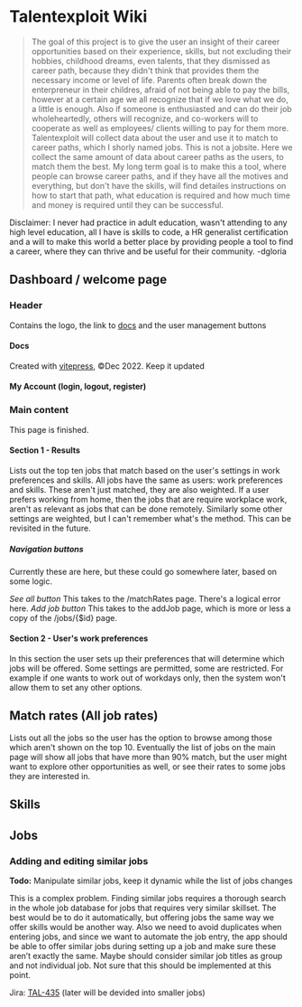 # Talentexploit Wiki

>The goal of this project is to give the user an insight of their career opportunities based on their experience, skills, but not excluding their hobbies, childhood dreams, even talents, that they dismissed as career path, because they didn't think that provides them the necessary income or level of life.
Parents often break down the enterpreneur in their childres, afraid of not being able to pay the bills, however at a certain age we all recognize that if we love what we do, a little is enough. Also if someone is enthusiasted and can do their job wholeheartedly, others will recognize, and co-workers will to cooperate as well as employees/ clients willing to pay for them more.
Talentexploit will collect data about the user and use it to match to career paths, which I shorly named jobs. This is not a jobsite. Here we collect the same amount of data about career paths as the users, to match them the best. 
My long term goal is to make this a tool, where people can browse career paths, and if they have all the motives and everything, but don't have the skills, will find detailes instructions on how to start that path, what education is required and how much time and money is required until they can be successful.

Disclaimer: I never had practice in adult education, wasn't attending to any high level education, all I have is skills to code, a HR generalist certification and a will to make this world a better place by providing people a tool to find a career, where they can thrive and be useful for their community. -dgloria

## Dashboard / welcome page

### Header
Contains the logo, the link to [docs](https://talentexploit-wiki.netlify.app#docs) and the user management buttons

#### Docs
Created with [vitepress](https://vitepress.vuejs.org/), &copy;Dec 2022. Keep it updated 

#### My Account (login, logout, register)


### Main content
This page is finished.

#### Section 1 - Results
Lists out the top ten jobs that match based on the user's settings in work preferences and skills.
All jobs have the same as users: work preferences and skills. These aren't just matched, they are also weighted. If a user prefers working from home, then the jobs that are require workplace work, aren't as relevant as jobs that can be done remotely. Similarly some other settings are weighted, but I can't remember what's the method. This can be revisited in the future.

##### Navigation buttons
Currently these are here, but these could go somewhere later, based on some logic.

*See all button* This takes to the /matchRates page. There's a logical error here.
*Add job button* This takes to the addJob page, which is more or less a copy of the /jobs/{$id} page.

#### Section 2 - User's work preferences
In this section the user sets up their preferences that will determine which jobs will be offered. 
Some settings are permitted, some are restricted. For example if one wants to work out of workdays only, then the system won't allow them to set any other options. 

## Match rates (All job rates)
Lists out all the jobs so the user has the option to browse among those which aren't shown on the top 10. Eventually the list of jobs on the main page will show all jobs that have more than 90% match, but the user might want to explore other opportunities as well, or see their rates to some jobs they are interested in. 

## Skills



## Jobs

### Adding and editing similar jobs
**Todo:** Manipulate similar jobs, keep it dynamic while the list of jobs changes

This is a complex problem. Finding similar jobs requires a thorough search in the whole job database for jobs that requires very similar skillset. The best would be to do it automatically, but offering jobs the same way we offer skills would be another way. Also we need to avoid duplicates when entering jobs, and since we want to automate the job entry, the app should be able to offer similar jobs during setting up a job and make sure these aren’t exactly the same. Maybe should consider similar job titles as group and not individual job. Not sure that this should be implemented at this point.

Jira: [TAL-435](https://talentexploit.atlassian.net/browse/TAL-435) (later will be devided into smaller jobs)

